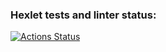 ### Hexlet tests and linter status:
[![Actions Status](https://github.com/puzinka/frontend-project-lvl1/workflows/hexlet-check/badge.svg)](https://github.com/puzinka/frontend-project-lvl1/actions)